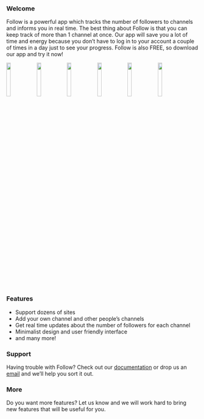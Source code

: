 ### Welcome
Follow is a powerful app which tracks the number of followers to channels and informs you in real time.
The best thing about Follow is that you can keep track of more than 1 channel at once.
Our app will save you a lot of time and energy because you don’t have to log in to your account a couple of times in a day just to see your progress. Follow is also FREE, so download our app and try it now!  

<img alr="Empty View" src="/app-screenshots/zh-Hans/6.5-inch_Empty.png" width="15%" height="15%">
<img alr="Home View" src="/app-screenshots/zh-Hans/6.5-inch_Home.png" width="15%" height="15%">
<img alr="Categories" src="/app-screenshots/zh-Hans/6.5-inch_Categories.png" width="15%" height="15%">
<img alr="Multiple sites" src="/app-screenshots/zh-Hans/6.5-inch_Add.png" width="15%" height="15%">
<img alr="Add channel" src="/app-screenshots/zh-Hans/6.5-inch_Site.png" width="15%" height="15%">
<img alr="Dark mode" src="/app-screenshots/zh-Hans/6.5-inch_Dark.png" width="15%" height="15%">

### Features 

- Support dozens of sites
- Add your own channel and other people’s channels
- Get real time updates about the number of followers for each channel
- Minimalist design and user friendly interface
- and many more!

### Support

Having trouble with Follow? Check out our [documentation](./DOC.html) or drop us an [email](mailto:billowstudio@gmail.com) and we’ll help you sort it out.

### More

Do you want more features? Let us know and we will work hard to bring new features that will be useful for you.
